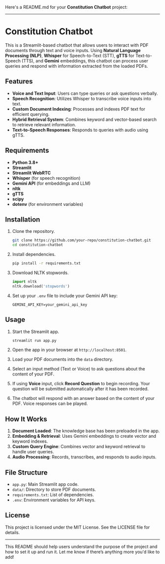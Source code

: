 Here's a README.md for your **Constitution Chatbot** project:

---

# Constitution Chatbot

This is a Streamlit-based chatbot that allows users to interact with PDF documents through text and voice inputs. Using **Natural Language Processing (NLP)**, **Whisper** for Speech-to-Text (STT), **gTTS** for Text-to-Speech (TTS), and **Gemini** embeddings, this chatbot can process user queries and respond with information extracted from the loaded PDFs.

## Features

- **Voice and Text Input**: Users can type queries or ask questions verbally.
- **Speech Recognition**: Utilizes Whisper to transcribe voice inputs into text.
- **Custom Document Indexing**: Processes and indexes PDF text for efficient querying.
- **Hybrid Retrieval System**: Combines keyword and vector-based search to retrieve relevant information.
- **Text-to-Speech Responses**: Responds to queries with audio using gTTS.

## Requirements

- **Python 3.8+**
- **Streamlit**
- **Streamlit WebRTC**
- **Whisper** (for speech recognition)
- **Gemini API** (for embeddings and LLM)
- **nltk**
- **gTTS**
- **scipy**
- **dotenv** (for environment variables)

## Installation

1. Clone the repository.
    ```bash
    git clone https://github.com/your-repo/constitution-chatbot.git
    cd constitution-chatbot
    ```

2. Install dependencies.
    ```bash
    pip install -r requirements.txt
    ```

3. Download NLTK stopwords.
    ```python
    import nltk
    nltk.download('stopwords')
    ```

4. Set up your `.env` file to include your Gemini API key:
    ```plaintext
    GEMINI_API_KEY=your_gemini_api_key
    ```

## Usage

1. Start the Streamlit app.
    ```bash
    streamlit run app.py
    ```

2. Open the app in your browser at `http://localhost:8501`.

3. Load your PDF documents into the `data` directory.

4. Select an input method (Text or Voice) to ask questions about the content of your PDF.

5. If using **Voice** input, click **Record Question** to begin recording. Your question will be submitted automatically after it has been recorded.

6. The chatbot will respond with an answer based on the content of your PDF. Voice responses can be played.

## How It Works

1. **Document Loaded**: The knowledge base has been preloaded in the app.
2. **Embedding & Retrieval**: Uses Gemini embeddings to create vector and keyword indexes.
3. **Custom Query Engine**: Combines vector and keyword retrieval to handle user queries.
4. **Audio Processing**: Records, transcribes, and responds to audio inputs.

## File Structure

- `app.py`: Main Streamlit app code.
- `data/`: Directory to store PDF documents.
- `requirements.txt`: List of dependencies.
- `.env`: Environment variables for API keys.

## License

This project is licensed under the MIT License. See the LICENSE file for details.

---

This README should help users understand the purpose of the project and how to set it up and run it. Let me know if there’s anything more you'd like to add!
